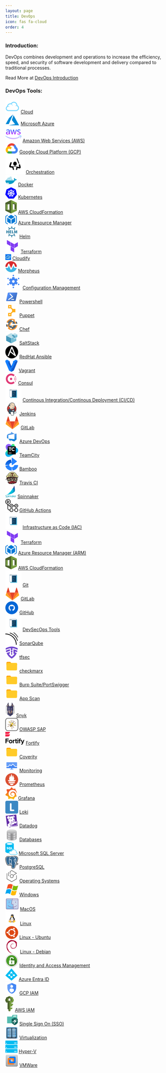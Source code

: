 ```yaml
---
layout: page
title: DevOps
icon: fas fa-cloud
order: 4
---
```



### Introduction:

DevOps combines development and operations to increase the efficiency, speed, and security of software development and delivery compared to traditional processes.

Read More at [DevOps Introduction](/_posts/devops/introductiontodevops)


### DevOps Tools:

<!-- Cloud Start -->
<div class="card categories">
    <div
    id="h_0"
    class="card-header d-flex justify-content-between hide-border-bottom"
    >
    <span>
        <img alt="Cloud" src="/assets/img/icons/cloud-18.svg" />
        <a href="/_posts/cloud/introductiontocloud" class="ml-1 mr-2">Cloud</a>
    </span>
    <a
        href="#l_0"
        data-toggle="collapse"
        aria-expanded="true"
        aria-label="h_0-trigger"
        class="category-trigger hide-border-bottom"
    >
        <i class="fas fa-fw fa-angle-down"></i>
    </a>
    </div>
    <div id="l_0" class="collapse show" aria-expanded="false">
    <div class="container d-flex flex-wrap align-items-top">
        <div class="d-flex flex-column w-50">
        <div class="p-2">
            <img alt="Microsoft Azure" src="/assets/img/icons/microsoft-azure-18.svg" />
            <a href="/_posts/cloud/azure/introductiontoazure" class="ml-1 mr-2"
            >Microsoft Azure</a
            >
        </div>
        <div class="p-2">
            <img alt="Amanzon Web Services" src="/assets/img/icons/amazonwebservices-18.svg" />
            <a href="/_posts/cloud/aws/introductiontoaws" class="ml-1 mr-2"
            >Amazon Web Services (AWS)</a
            >
        </div>
        </div>
        <div class="d-flex flex-column">
        <div class="p-2">
            <img alt="Google Cloud Platform"
            src="/assets/img/icons/googlecloudplatform-18.svg"
            />
            <a href="/_posts/cloud/gcp/introductiontogcp" class="ml-1 mr-2"
            >Google Cloud Platform (GCP)</a
            >
        </div>
        </div>
    </div>
    </div>
</div>
<!-- Cloud End -->
<!-- Orchestration Start -->
<div class="card categories">
    <div
    id="h_1"
    class="card-header d-flex justify-content-between hide-border-bottom"
    >
    <span>
        <img alt="Orchestration" src="/assets/img/icons/orchestration-18.svg" />
        <a href="/_posts/devops/orchestration/introductiontoorchestration" class="ml-1 mr-2"
        >Orchestration</a
        >
    </span>
    <a
        href="#l_1"
        data-toggle="collapse"
        aria-expanded="true"
        aria-label="h_1-trigger"
        class="category-trigger hide-border-bottom"
    >
        <i class="fas fa-fw fa-angle-down"></i>
    </a>
    </div>
    <div id="l_1" class="collapse show" aria-expanded="true">
    <div class="container d-flex flex-wrap align-items-top">
        <div class="d-flex flex-column w-50">
        <div class="p-2">
            <img alt="Docker" src="/assets/img/icons/docker-18.svg" />
            <a
            href="../_posts/devops/orchestration/docker/introductiontodocker"
            class="ml-1 mr-2"
            >Docker</a
            >
        </div>
        <div class="p-2">
            <img alt="Kubernetes" src="/assets/img/icons/kuberentes-18.svg" />
            <a
            href="../_posts/devops/orchestration/kubernetes/introductiontokubernetes"
            class="ml-1 mr-2"
            >Kubernetes</a
            >
        </div>
        <div class="p-2">
            <img alt="Cloud Formation" src="/assets/img/icons/awscloudformation-18.svg" />
            <a
            href="../_posts/devops/orchestration/awscloudformation/introductiontoawscloudformation"
            class="ml-1 mr-2"
            >AWS CloudFormation</a
            >
        </div>
        <div class="p-2">
            <img alt="Azure Resource Manager"
            src="/assets/img/icons/azureresourcemanager-18.svg"
            />
            <a
            href="../_posts/devops/orchestration/arm/introductiontoarm"
            class="ml-1 mr-2"
            >Azure Resource Manager</a
            >
        </div>
        <div class="p-2">
            <img alt="Helm" src="/assets/img/icons/helm-18.svg" />
            <a
            href="../_posts/devops/orchestration/helm/introductiontohelm"
            class="ml-1 mr-2"
            >Helm</a
            >
        </div>
        </div>
        <div class="d-flex flex-column">
        <div class="p-2">
            <img alt="Terraform" src="/assets/img/icons/terraform-18.svg" />
            <a
            href="/_posts/devops/orchestration/terraform/introductiontoterraform"
            class="ml-1 mr-2"
            >Terraform</a
            >
        </div>
        <div class="p-2">
            <img alt="Cloudify" src="/assets/img/icons/cloudify-18.jpeg" />
            <a
            href="../_posts/devops/orchestration/cloudify/introductiontocloudify"
            class="ml-1 mr-2"
            >Cloudify</a
            >
        </div>
        <div class="p-2">
            <img alt="Morpheus" src="/assets/img/icons/morpheus-18.svg" />
            <a
            href="../_posts/devops/orchestration/morpheus/introductiontomorpheus"
            class="ml-1 mr-2"
            >Morpheus</a
            >
        </div>
        </div>
    </div>
    </div>
</div>
<!-- Orchestration End -->
<!-- Configuration Management Start -->
<div class="card categories">
    <div
    id="h_2"
    class="card-header d-flex justify-content-between hide-border-bottom"
    >
    <span>
        <img alt="Configuration Management"
        src="/assets/img/icons/configuration-management-18.svg"
        />
        <a
        href="../_posts/devops/configurationmanagement/introductiontoconfigurationmanagement"
        class="ml-1 mr-2"
        >Configuration Management</a
        >
    </span>
    <a
        href="#l_2"
        data-toggle="collapse"
        aria-expanded="true"
        aria-label="h_2-trigger"
        class="category-trigger hide-border-bottom"
    >
        <i class="fas fa-fw fa-angle-down"></i>
    </a>
    </div>
    <div id="l_2" class="collapse show" aria-expanded="true">
    <div class="container d-flex flex-wrap align-items-top">
        <div class="d-flex flex-column w-50">
        <div class="p-2">
            <img alt="Powershell" src="/assets/img/icons/powershell-18.svg" />
            <a
            href="/_posts/devops/configurationmanagement/powershell/introductiontopowershell"
            class="ml-1 mr-2"
            >Powershell</a
            >
        </div>
        <div class="p-2">
            <img alt="Puppet" src="/assets/img/icons/puppet-18.svg" />
            <a
            href="../_posts/devops/configurationmanagement/puppet/introductiontopuppet"
            class="ml-1 mr-2"
            >Puppet</a
            >
        </div>
        <div class="p-2">
            <img alt="Chef" src="/assets/img/icons/chef-18.svg" />
            <a
            href="../_posts/devops/configurationmanagement/chef/introductiontochef"
            class="ml-1 mr-2"
            >Chef</a
            >
        </div>
        <div class="p-2">
            <img alt="Saltstack" src="/assets/img/icons/saltstack-18.svg" />
            <a
            href="../_posts/devops/configurationmanagement/saltstack/introductiontosaltstack"
            class="ml-1 mr-2"
            >SaltStack</a
            >
        </div>
        </div>
        <div class="d-flex flex-column">
        <div class="p-2">
            <img alt="Ansible" src="/assets/img/icons/redhatansible-18.svg" />
            <a
            href="../_posts/devops/configurationmanagement/ansible/introductiontoansible"
            class="ml-1 mr-2"
            >RedHat Ansible</a
            >
        </div>
        <div class="p-2">
            <img alt="Vagrant" src="/assets/img/icons/vagrant-18.svg" />
            <a
            href="../_posts/devops/configurationmanagement/vagrant/introductiontovagrant"
            class="ml-1 mr-2"
            >Vagrant</a
            >
        </div>
        <div class="p-2">
            <img alt="Consul" src="/assets/img/icons/consul-18.svg" />
            <a
            href="../_posts/devops/configurationmanagement/consul/introductiontoconsul"
            class="ml-1 mr-2"
            >Consul</a
            >
        </div>
        </div>
    </div>
    </div>
</div>
<!-- Configuration Management End -->
<!-- CI/CD Start -->
<div class="card categories">
    <div
    id="h_3"
    class="card-header d-flex justify-content-between hide-border-bottom"
    >
    <span>
        <img alt="CICD" src="/assets/img/icons/coding-18.svg" />
        <a
        href="../_posts/devops/cicd/introductiontocicd"
        class="ml-1 mr-2"
        >Continous Integration/Continous Deployment (CI/CD)</a
        >
    </span>
    <a
        href="#l_3"
        data-toggle="collapse"
        aria-expanded="true"
        aria-label="h_3-trigger"
        class="category-trigger hide-border-bottom"
    >
        <i class="fas fa-fw fa-angle-down"></i>
    </a>
    </div>
    <div id="l_3" class="collapse show" aria-expanded="true">
    <div class="container d-flex flex-wrap align-items-top">
        <div class="d-flex flex-column w-50">
        <div class="p-2">
            <img alt="Jenkins" src="/assets/img/icons/jenkins-18.svg" />
            <a href="../_posts/devops/cicd/jenkins/introductiontojenkins" class="ml-1 mr-2"
            >Jenkins</a
            >
        </div>
        <div class="p-2">
            <img alt="Gitlab" src="/assets/img/icons/gitlab-18.svg" />
            <a href="../_posts/devops/cicd/gitlab/introductiontogitlab" class="ml-1 mr-2"
            >GitLab</a
            >
        </div>
        <div class="p-2">
            <img alt="Azure DevOps" src="/assets/img/icons/azuredevops-18.svg" />
            <a
            href="../_posts/devops/cicd/azuredevops/introductiontoazuredevops"
            class="ml-1 mr-2"
            >Azure DevOps</a
            >
        </div>
        <div class="p-2">
            <img alt="TeamCity" src="/assets/img/icons/teamcity-18.svg" />
            <a href="../_posts/devops/cicd/teamcity/introuductiontoteamcity" class="ml-1 mr-2"
            >TeamCity</a
            >
        </div>
        </div>
        <div class="d-flex flex-column">
        <div class="p-2">
            <img alt="Bamboo" src="/assets/img/icons/bamboo-18.svg" />
            <a href="../_posts/devops/cicd/bamboo/introductiontobamboo" class="ml-1 mr-2"
            >Bamboo</a
            >
        </div>
        <div class="p-2">
            <img alt="TravisCI" src="/assets/img/icons/travisci-18.svg" />
            <a href="../_posts/devops/cicd/travisci/introductiontotravisci" class="ml-1 mr-2"
            >Travis CI</a
            >
        </div>
        <div class="p-2">
            <img alt="Spinnaker" src="/assets/img/icons/spinnaker-18.svg" />
            <a
            href="../_posts/devops/cicd/spinnaker/introductiontospinnaker"
            class="ml-1 mr-2"
            >Spinnaker</a
            >
        </div>
        <div class="p-2">
            <img alt="GitHub Actions" src="/assets/img/icons/githubactions-18.svg" />
            <a
            href="../_posts/devops/cicd/githubactions/introductiontogithubactions"
            class="ml-1 mr-2"
            >GitHub Actions</a
            >
        </div>
        </div>
    </div>
    </div>
</div>
<!-- CI/CD End -->
<!-- IAC Start -->
<div class="card categories">
    <div
    id="h_3"
    class="card-header d-flex justify-content-between hide-border-bottom"
    >
    <span>
        <img alt="Coding" src="/assets/img/icons/coding-18.svg" />
        <a
        href="../_posts/devops/iac/introductiontoiac"
        class="ml-1 mr-2"
        >Infrastructure as Code (IAC)</a
        >
    </span>
    <a
        href="#l_3"
        data-toggle="collapse"
        aria-expanded="true"
        aria-label="h_3-trigger"
        class="category-trigger hide-border-bottom"
    >
        <i class="fas fa-fw fa-angle-down"></i>
    </a>
    </div>
    <div id="l_3" class="collapse show" aria-expanded="true">
    <div class="container d-flex flex-wrap align-items-top">
        <div class="d-flex flex-column w-50">
        <div class="p-2">
            <img alt="Terraform" src="/assets/img/icons/terraform-18.svg" />
            <a
            href="/_posts/devops/orchestration/terraform/introductiontoterraform"
            class="ml-1 mr-2"
            >Terraform</a
            >
        </div>
        <div class="p-2">
            <img alt="Azure Resource Manager"
            src="/assets/img/icons/azureresourcemanager-18.svg"
            />
            <a
            href="../_posts/devops/orchestration/arm/introductiontoarm"
            class="ml-1 mr-2"
            >Azure Resource Manager (ARM)</a
            >
        </div>
        </div>
        <div class="d-flex flex-column">
        <div class="p-2">
            <img alt="Cloud Formation"
            src="/assets/img/icons/awscloudformation-18.svg"
            />
            <a
            href="../_posts/devops/orchestration/awscloudformation/introductiontoawscloudformation"
            class="ml-1 mr-2"
            >AWS CloudFormation</a
            >
        </div>
        </div>
    </div>
    </div>
</div>
<!-- IAC End -->
<!-- Git Start -->
<div class="card categories">
    <div
    id="h_3"
    class="card-header d-flex justify-content-between hide-border-bottom"
    >
    <span>
        <img alt="Coding" src="/assets/img/icons/coding-18.svg" />
        <a
        href="../_posts/devops/git/introductiontogit"
        class="ml-1 mr-2"
        >Git</a
        >
    </span>
    <a
        href="#l_3"
        data-toggle="collapse"
        aria-expanded="true"
        aria-label="h_3-trigger"
        class="category-trigger hide-border-bottom"
    >
        <i class="fas fa-fw fa-angle-down"></i>
    </a>
    </div>
    <div id="l_3" class="collapse show" aria-expanded="true">
    <div class="container d-flex flex-wrap align-items-top">
        <div class="d-flex flex-column w-50">
            <div class="p-2">
                <img alt="Gitlab" src="/assets/img/icons/gitlab-18.svg" />
                <a
                href="/_posts/devops/git/gitlab/introductiontogitlab"
                class="ml-1 mr-2"
                >GitLab</a
                >
            </div>
        </div>
        <div class="d-flex flex-column">
            <div class="p-2">
                <img alt="GitHub"
                src="/assets/img/icons/github-18.svg"
                />
                <a
                href="../_posts/devops/git/github/introductiontogithub"
                class="ml-1 mr-2"
                >GitHub</a
                >
            </div>
        </div>
    </div>
    </div>
</div>
<!-- Git End -->
<!-- DevSecOps Tools Start -->
<div class="card categories">
    <div
    id="h_3"
    class="card-header d-flex justify-content-between hide-border-bottom"
    >
    <span>
        <img alt="DevSecOps Tools" src="/assets/img/icons/coding-18.svg" />
        <a href="../_posts/devsecops/introducutiontodevsecops" class="ml-1 mr-2"
        >DevSecOps Tools</a
        >
    </span>
    <a
        href="#l_3"
        data-toggle="collapse"
        aria-expanded="true"
        aria-label="h_3-trigger"
        class="category-trigger hide-border-bottom"
    >
        <i class="fas fa-fw fa-angle-down"></i>
    </a>
    </div>
    <div id="l_3" class="collapse show" aria-expanded="true">
    <div class="container d-flex flex-wrap align-items-top">
        <div class="d-flex flex-column w-50">
        <div class="p-2">
            <img alt="SonarQube" src="/assets/img/icons/sonarqube-18.svg" />
            <a
            href="../_posts/devsecops/sonarcube/introuductiontosonarcube"
            class="ml-1 mr-2"
            >SonarQube</a
            >
        </div>
        <div class="p-2">
            <img alt="TFSec" src="/assets/img/icons/tfsec-18.svg" />
            <a
            href="../_posts/devsecops/tfsec/introductiontotfsec"
            class="ml-1 mr-2"
            >tfsec</a
            >
        </div>
        <div class="p-2">
            <img alt="CheckMarx" src="/assets/img/icons/folder-18.svg" />
            <a
            href="../_posts/devsecops/checkmarx/introductiontocheckmarx"
            class="ml-1 mr-2"
            >checkmarx</a
            >
        </div>
        <div class="p-2">
            <img alt="BurpSuite" src="/assets/img/icons/folder-18.svg" />
            <a
            href="../_posts/devsecops/burpsuite/introuductiontoburpsuite"
            class="ml-1 mr-2"
            >Burp Suite/PortSwigger</a
            >
        </div>
        <div class="p-2">
            <img alt="AppScan" src="/assets/img/icons/folder-18.svg" />
            <a
            href="../_posts/devsecops/appscan/introductiontoappscan"
            class="ml-1 mr-2"
            >App Scan</a
            >
        </div>
        </div>
        <div class="d-flex flex-column">
        <div class="p-2">
            <img alt="Snyk" src="/assets/img/icons/snyk-18.svg" />
            <a
            href="../_posts/devsecops/snyk/introductiontosnyk"
            class="ml-1 mr-2"
            >Snyk</a
            >
        </div>
        <div class="p-2">
            <img alt="OWASPZap" src="/assets/img/icons/owaspzap-18.svg" />
            <a
            href="../_posts/devsecops/owaspzap/introductiontoowaspzap"
            class="ml-1 mr-2"
            >OWASP SAP</a
            >
        </div>
        <div class="p-2">
            <img alt="Fortify" src="/assets/img/icons/fortify-18.svg" />
            <a
            href="../_posts/devsecops/fortify/introductiontofortify"
            class="ml-1 mr-2"
            >Fortify</a
            >
        </div>
        <div class="p-2">
            <img alt="Coverity" src="/assets/img/icons/folder-18.svg" />
            <a
            href="../_posts/devsecops/coverity/introductiontocoverity"
            class="ml-1 mr-2"
            >Coverity</a
            >
        </div>
        </div>
    </div>
    </div>
</div>
<!-- DevSecOps End -->
<!-- Monitoring Start -->
<div class="card categories">
    <div
    id="h_4"
    class="card-header d-flex justify-content-between hide-border-bottom"
    >
    <span>
        <img alt="Monitoring" src="/assets/img/icons/monitoring-18.svg" />
        <a href="../_posts/monitoring/introductiontomonitoring" class="ml-1 mr-2"
        >Monitoring</a
        >
    </span>
    <a
        href="#l_4"
        data-toggle="collapse"
        aria-expanded="true"
        aria-label="h_4-trigger"
        class="category-trigger hide-border-bottom"
    >
        <i class="fas fa-fw fa-angle-down"></i>
    </a>
    </div>
    <div id="l_4" class="collapse show" aria-expanded="true">
    <div class="container d-flex flex-wrap align-items-top">
        <div class="d-flex flex-column w-50">
        <div class="p-2">
            <img alt="Prometheus" src="/assets/img/icons/prometheus-18.svg" />
            <a
            href="../_posts/monitoring/prometheus/introductiontoprometheus"
            class="ml-1 mr-2"
            >Prometheus</a
            >
        </div>
        <div class="p-2">
            <img alt="Grafana" src="/assets/img/icons/grafana-18.svg" />
            <a
            href="../_posts/monitoring/grafana/introductiontografana"
            class="ml-1 mr-2"
            >Grafana</a
            >
        </div>
        </div>
        <div class="d-flex flex-column">
        <div class="p-2">
            <img alt="Loki" src="/assets/img/icons/loki-18.svg" />
            <a
            href="../_posts/monitoring/loki/introductiontoloki"
            class="ml-1 mr-2"
            >Loki</a
            >
        </div>
        <div class="p-2">
            <img alt="Datadog" src="/assets/img/icons/datadog-18.svg" />
            <a
            href="../_posts/monitoring/datadog/introductiontodatadog"
            class="ml-1 mr-2"
            >Datadog</a
            >
        </div>
        </div>
    </div>
    </div>
</div>
<!-- Monitoring End -->
<!-- Databases Start -->
<div class="card categories">
    <div
    id="h_6"
    class="card-header d-flex justify-content-between hide-border-bottom"
    >
    <span>
        <img alt="Databases" src="/assets/img/icons/databases-18.svg" />
        <a href="../_posts/databases/introductiontodatabases" class="ml-1 mr-2"
        >Databases</a
        >
    </span>
    <a
        href="#l_6"
        data-toggle="collapse"
        aria-expanded="true"
        aria-label="h_6-trigger"
        class="category-trigger hide-border-bottom"
    >
        <i class="fas fa-fw fa-angle-down"></i>
    </a>
    </div>
    <div id="l_6" class="collapse show" aria-expanded="true">
    <div class="container d-flex flex-wrap align-items-top">
        <div class="d-flex flex-column w-50">
        <div class="p-2">
            <img alt="MSSQL" src="/assets/img/icons/mssql-18.svg" />
            <a
            href="../_posts/databases/mssql/introductiontomssql"
            class="ml-1 mr-2"
            >Microsoft SQL Server</a
            >
        </div>
        </div>
        <div class="d-flex flex-column">
        <div class="p-2">
            <img alt="PostgreSQL" src="/assets/img/icons/postgresql-18.svg" />
            <a
            href="../_posts/databases/postgresql/introductiontopostgresql"
            class="ml-1 mr-2"
            >PostgreSQL</a
            >
        </div>
        </div>
    </div>
    </div>
</div>
<!-- Databases End -->
<!-- Operating Systems Start -->
<div class="card categories">
    <div
    id="h_7"
    class="card-header d-flex justify-content-between hide-border-bottom"
    >
    <span>
        <img alt="Operating Systems" src="/assets/img/icons/operatingsystem-18.svg" />
        <a href="../_posts/operatingsystems/introductiontoos" class="ml-1 mr-2"
        >Operating Systems</a
        >
    </span>
    <a
        href="#l_7"
        data-toggle="collapse"
        aria-expanded="true"
        aria-label="h_7-trigger"
        class="category-trigger hide-border-bottom"
    >
        <i class="fas fa-fw fa-angle-down"></i>
    </a>
    </div>
    <div id="l_7" class="collapse show" aria-expanded="true">
    <div class="container d-flex flex-wrap align-items-top">
        <div class="d-flex flex-column w-50">
            <div class="p-2">
                <img alt="Windows" src="/assets/img/icons/windows-18.svg" />
                <a
                href="../_posts/operatingsystems/windowsos/introductiontowindowsos"
                class="ml-1 mr-2"
                >Windows</a
                >
            </div>
                <div class="p-2">
                <img alt="MacOS" src="/assets/img/icons/macos-18.svg" />
                <a
                href="../_posts/operatingsystems/macos/introductiontomacos"
                class="ml-1 mr-2"
                >MacOS</a
                >
            </div>
        </div>
        <div class="d-flex flex-column">
            <div class="p-2">
                <img alt="Linux Ubuntu" src="/assets/img/icons/linuxos-18.svg" />
                <a
                href="../_posts/operatingsystems/linux/introductiontolinux"
                class="ml-1 mr-2"
                >Linux</a
                >
            </div>
            <div class="p-2">
                <img alt="Linux Ubuntu" src="/assets/img/icons/ubuntuos-18.svg" />
                <a
                href="../_posts/operatingsystems/linux/ubuntu/introudctiontoubuntu"
                class="ml-1 mr-2"
                >Linux - Ubuntu</a
                >
            </div>
            <div class="p-2">
                <img alt="Linux Debian" src="/assets/img/icons/debianos-18.svg" />
                <a
                href="../_posts/operatingsystems/linux/debian/introductiontodebian"
                class="ml-1 mr-2"
                >Linux - Debian</a
                >
            </div>
        </div>
    </div>
    </div>
</div>
<!-- Operating Systems End -->
<!-- IAM Start -->
<div class="card categories">
    <div
    id="h_8"
    class="card-header d-flex justify-content-between hide-border-bottom"
    >
    <span>
        <img alt="IAM" src="/assets/img/icons/iam-18.svg" />
        <a href="../_posts/iam/introductiontoiam" class="ml-1 mr-2"
        >Identity and Access Management</a
        >
    </span>
    <a
        href="#l_8"
        data-toggle="collapse"
        aria-expanded="true"
        aria-label="h_8-trigger"
        class="category-trigger hide-border-bottom"
    >
        <i class="fas fa-fw fa-angle-down"></i>
    </a>
    </div>
    <div id="l_8" class="collapse show" aria-expanded="true">
    <div class="container d-flex flex-wrap align-items-top">
        <div class="d-flex flex-column w-50">
        <div class="p-2">
            <img alt="Entra ID" src="/assets/img/icons/azuread-18.svg" />
            <a href="../_posts/iam/azureentraid/introductiontoazureentraid" class="ml-1 mr-2"
            >Azure Entra ID</a
            >
        </div>
        <div class="p-2">
            <img alt="GCP IAM" src="/assets/img/icons/gcpiam-18.svg" />
            <a href="../_posts/iam/gcpiam/introductiontogcpiam" class="ml-1 mr-2"
            >GCP IAM</a
            >
        </div>
        </div>
        <div class="d-flex flex-column">
        <div class="p-2">
            <img alt="AWS IAM" src="/assets/img/icons/awsiam-18.svg" />
            <a href="../_posts/iam/awsiam/introductiontoawsiam" class="ml-1 mr-2"
            >AWS IAM</a
            >
        </div>
        <div class="p-2">
            <img alt="SSO" src="/assets/img/icons/sso-18.svg" />
            <a href="../_posts/iam/sso/introductiontosso" class="ml-1 mr-2"
            >Single Sign On (SSO)</a
            >
        </div>
        </div>
    </div>
    </div>
</div>
<!-- IAM End -->
<!-- Virtualization Start -->
<div class="card categories">
    <div
    id="h_9"
    class="card-header d-flex justify-content-between hide-border-bottom"
    >
    <span>
        <img alt="Virtualization" src="/assets/img/icons/virtualization-18.svg" />
        <a href="../_posts/virtualization/introductiontovirtualization" class="ml-1 mr-2"
        >Virtualization</a
        >
    </span>
    <a
        href="#l_9"
        data-toggle="collapse"
        aria-expanded="true"
        aria-label="h_9-trigger"
        class="category-trigger hide-border-bottom"
    >
        <i class="fas fa-fw fa-angle-down"></i>
    </a>
    </div>
    <div id="l_9" class="collapse show" aria-expanded="true">
    <div class="container d-flex flex-wrap align-items-top">
        <div class="d-flex flex-column w-50">
        <div class="p-2">
            <img alt="Hyper-V" src="/assets/img/icons/hyperv-18.svg" />
            <a
            href="../_posts/virtualization/hyperv/introductiontohyperv"
            class="ml-1 mr-2"
            >Hyper-V</a
            >
        </div>
        </div>
        <div class="d-flex flex-column">
        <div class="p-2">
            <img alt="VMWare" src="/assets/img/icons/vmware-18.svg" />
            <a
            href="../_posts/virtualization/vmware/introductionvmware"
            class="ml-1 mr-2"
            >VMWare</a
            >
        </div>
        </div>
    </div>
    </div>
</div>
<!-- Virtualization End -->

